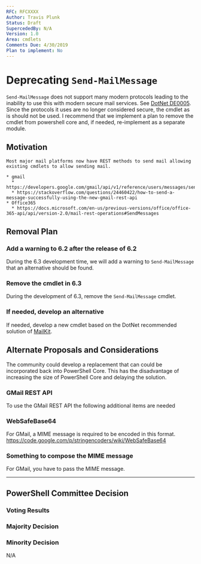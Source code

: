 ```yaml
---
RFC: RFCXXXX
Author: Travis Plunk
Status: Draft
SupercededBy: N/A
Version: 1.0
Area: cmdlets
Comments Due: 4/30/2019
Plan to implement: No
---
```


# Deprecating `Send-MailMessage`

`Send-MailMessage` does not support many modern protocols leading to the inability to use this with modern secure mail services.
See [DotNet DE0005](https://github.com/dotnet/platform-compat/blob/master/docs/DE0005.md).
Since the protocols it uses are no longer considered secure, the cmdlet as is should not be used.
I recommend that we implement a plan to remove the cmdlet from powershell core and, if needed,
re-implement as a separate module.

## Motivation

    Most major mail platforms now have REST methods to send mail allowing existing cmdlets to allow sending mail.

    * gmail
      * https://developers.google.com/gmail/api/v1/reference/users/messages/send
      * https://stackoverflow.com/questions/24460422/how-to-send-a-message-successfully-using-the-new-gmail-rest-api
    * Office365
      * https://docs.microsoft.com/en-us/previous-versions/office/office-365-api/api/version-2.0/mail-rest-operations#SendMessages

## Removal Plan

### Add a warning to 6.2 after the release of 6.2

During the 6.3 development time, we will add a warning to `Send-MailMessage` that an alternative should be found.

### Remove the cmdlet in 6.3

During the development of 6.3, remove the `Send-MailMessage` cmdlet.

### If needed, develop an alternative

If needed, develop a new cmdlet based on the DotNet recommended solution of [MailKit](https://github.com/jstedfast/MailKit).

## Alternate Proposals and Considerations

The community could develop a replacement that can could be incorporated back into PowerShell Core.
This has the disadvantage of increasing the size of PowerShell Core and delaying the solution.

### GMail REST API

To use the GMail REST API the following additional items are needed

### WebSafeBase64

For GMail, a MIME message is required to be encoded in this format.
https://code.google.com/p/stringencoders/wiki/WebSafeBase64

### Something to compose the MIME message

For GMail, you have to pass the MIME message.

---------------

## PowerShell Committee Decision

### Voting Results

### Majority Decision

### Minority Decision

N/A
